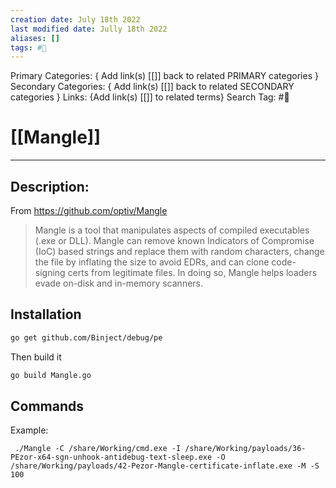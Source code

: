 ```yaml
---
creation date: July 18th 2022
last modified date: Jully 18th 2022
aliases: []
tags: #🧰
---
```


Primary Categories: { Add link(s) [[]] back to related PRIMARY categories }
Secondary Categories:  { Add link(s) [[]] back to related SECONDARY categories }
Links: {Add link(s) [[]] to related terms}
Search Tag: #🧰  

# [[Mangle]]  
___

## Description:
From https://github.com/optiv/Mangle
>Mangle is a tool that manipulates aspects of compiled executables (.exe or DLL). Mangle can remove known Indicators of Compromise (IoC) based strings and replace them with random characters, change the file by inflating the size to avoid EDRs, and can clone code-signing certs from legitimate files. In doing so, Mangle helps loaders evade on-disk and in-memory scanners.

## Installation
```bash
go get github.com/Binject/debug/pe
```

Then build it

```bash
go build Mangle.go
```

## Commands

Example: 

` ./Mangle -C /share/Working/cmd.exe -I /share/Working/payloads/36-PEzor-x64-sgn-unhook-antidebug-text-sleep.exe -O /share/Working/payloads/42-Pezor-Mangle-certificate-inflate.exe -M -S 100`